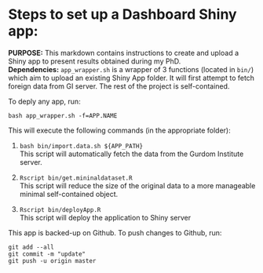 # Steps to set up a Dashboard Shiny app:

__PURPOSE:__ This markdown contains instructions to create and upload a Shiny app to present results obtained during my PhD.  
__Dependencies:__ `app_wrapper.sh` is a wrapper of 3 functions (located in `bin/`) which aim to upload an existing Shiny App folder. It will first attempt to fetch foreign data from GI server. The rest of the project is self-contained.  

To deply any app, run:  
```
bash app_wrapper.sh -f=APP.NAME
```
This will execute the following commands (in the appropriate folder):  
1. ```bash bin/import.data.sh ${APP_PATH}```  
This script will automatically fetch the data from the Gurdom Institute server.

2. ```Rscript bin/get.mininaldataset.R```  
This script will reduce the size of the original data to a more manageable minimal self-contained object.

3. ```Rscript bin/deployApp.R```  
This script will deploy the application to Shiny server

This app is backed-up on Github. To push changes to Github, run:
```
git add --all
git commit -m "update"
git push -u origin master
```
